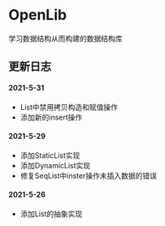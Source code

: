 # OpenLib
学习数据结构从而构建的数据结构库

## 更新日志
#### 2021-5-31
- List中禁用拷贝构造和赋值操作
- 添加新的insert操作

#### 2021-5-29
- 添加StaticList实现
- 添加DynamicList实现
- 修复SeqList中inster操作未插入数据的错误

#### 2021-5-26
- 添加List的抽象实现
